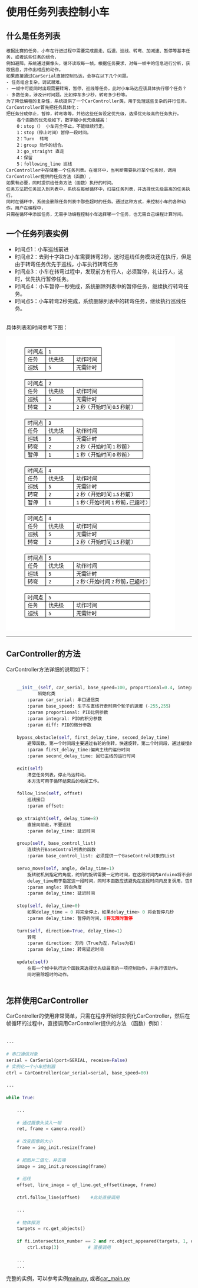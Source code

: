 # 使用任务列表控制小车

## 什么是任务列表
    根据比赛的任务，小车在行进过程中需要完成直走、后退、巡线、转弯、加减速、暂停等基本任务，或者这些任务的组合，
    例如避障。系统通过摄像头，循环读取每一帧，根据任务要求，对每一帧中的信息进行分析，获取信息，并作出相应的动作。
    如果直接通过CarSerial直接控制马达，会存在以下几个问题。
    - 任务组合复杂，调试艰难。
    - 一帧中可能同时出现需要转弯，暂停，巡线等任务，此时小车马达应该具体执行哪个任务？
    - 多数任务，涉及计时问题。比如停车多少秒，转弯多少秒等。
    为了降低编程的复杂性，系统提供了一个CarController类，用于处理这些复杂的并行任务。CarController首先把任务具体化：
    把任务分成停止，暂停，转弯等等，并给这些任务设定优先级，选择优先级高的任务执行。
        各个函数的优先级如下，数字越小优先级越高：
        0：stop（） 小车完全停止，不能继续行走。
        1：stop（停止时间）暂停一段时间。
        2：Turn  转弯
        2：group 动作的组合。
        3：go_straight 直走
        4：保留
        5：following_line 巡线
    CarController中存储着一个任务列表。在循环中，当判断需要执行某个任务时，调用CarController提供的任务方法（函数）,
    如果有必要，同时提供给任务方法（函数）执行的时间。
    任务方法把任务加入到列表中，系统在每帧循环中，扫描任务列表，并选择优先级最高的任务执行。
    同时在循环中，系统会删除任务列表中那些超时的任务。通过这种方式，来控制小车的各种动作。用户在编程中，
    只需在循环中添加任务，无需手动编程控制小车选择哪一个任务，也无需自己编程计算时间。
    
## 一个任务列表实例

- 时间点1：小车巡线前进
- 时间点2：去到十字路口小车需要转弯2秒，这时巡线任务模块还在执行，但是由于转弯任务优先于巡线，小车执行转弯任务
- 时间点3：小车在转弯过程中，发现前方有行人，必须暂停，礼让行人，这时，优先执行暂停任务。
- 时间点4：小车暂停一秒完成，系统删除列表中的暂停任务，继续执行转弯任务。
- 时间点5：小车转弯2秒完成，系统删除列表中的转弯任务，继续执行巡线任务。
</br>
具体列表和时间参考下图：  

![task_list](https://github.com/lonerlin/SelfDrivingCVCar/blob/testing/Tutorial/pic/list.png)   
***
## CarController的方法
CarController方法详细的说明如下：

```python    

    __init__(self, car_serial, base_speed=100, proportional=0.4, integral=0, diff=0)
            初始化类
        :param car_serial: 串口通信类
        :param base_speed: 车子在直线行走时两个轮子的速度（-255,255）
        :param proportional: PID比例参数
        :param integral: PID的积分参数
        :param diff: PID的微分参数
    
    bypass_obstacle(self, first_delay_time, second_delay_time)
        避障函数，第一个时间段主要通过右轮的倒转，快速旋转，第二个时间段，通过缓慢的偏转回归到主线上
        :param first_delay_time:偏离主线的运行时间
        :param second_delay_time: 回归主线的运行时间
    
    exit(self)
        清空任务列表，停止马达转动。
        本方法可用于循环结束后的收尾工作。
    
    follow_line(self, offset)
        巡线接口
        :param offset:
    
    go_straight(self, delay_time=8)
        直接向前走，不要巡线
        :param delay_time: 延迟时间
    
    group(self, base_control_list)
        连续执行BaseControl列表的函数
        :param base_control_list: 必须提供一个BaseControl对象的List
    
    servo_move(self, angle, delay_time=1)
        旋转舵机到指定的角度，舵机的旋转需要一定的时间，在这段时间内Arduino将不会响应nano的传输的命令
        delay_time用于指定这一段时间，同时本函数应该避免在这段时间内反复调用，否则会出现Arduino因为无法响应指令而出错。
        :param angle: 转向角度
        :param delay_time: 延迟时间
    
    stop(self, delay_time=0)
        如果delay_time = 0 将完全停止，如果delay_time> 0 将会暂停几秒
        :param delay_time: 暂停的时间，0将无限时暂停
    
    turn(self, direction=True, delay_time=1)
        转弯
        :param direction: 方向（True为左，False为右）
        :param delay_time: 转弯延迟时间
    
    update(self)
        在每一个帧中执行这个函数来选择优先级最高的一项控制动作，并执行该动作。
        同时删除超时的动作。
    
```
## 怎样使用CarController
CarController的使用非常简单，只需在程序开始时实例化CarController，然后在帧循环的过程中，直接调用CarController提供的方法
（函数）例如：
````python

...

# 串口通信对象
serial = CarSerial(port=SERIAL, receive=False)
# 实例化一个小车控制器
ctrl = CarController(car_serial=serial, base_speed=80)

...

while True:

    ...
    
    # 通过摄像头读入一帧
    ret, frame = camera.read()

    # 改变图像的大小
    frame = img_init.resize(frame)
    
    # 把图片二值化，并去噪
    image = img_init.processing(frame)

    # 巡线
    offset, line_image = qf_line.get_offset(image, frame)

    ctrl.follow_line(offset)    #此处直接调用
    
    ...
    
    # 物体探测
    targets = rc.get_objects()

    if fi.intersection_number == 2 and rc.object_appeared(targets, 1, object_width=40, delay_time=10):  # 看见人的处理程序
        ctrl.stop(3)           # 直接调用

    ...
    ...

````
完整的实例，可以参考实例[main.py](https://github.com/lonerlin/SelfDrivingCVCar/blob/testing/jetson/main.py),
或者[car_main.py](https://github.com/lonerlin/SelfDrivingCVCar/blob/testing/jetson/car_main.py)


 